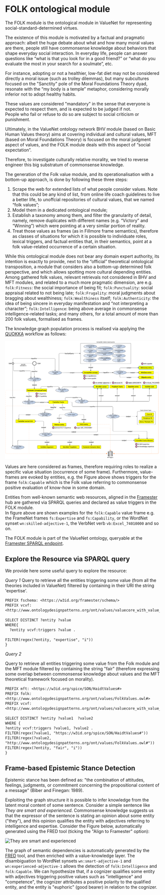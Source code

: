 

# FOLK ontological module



The FOLK module is the ontological module in ValueNet for representing social-standard-determined virtues. <br>

The existence of this module is motivated by a factual and pragmatic approach: albeit the huge debate about what and how many moral values are there, people still have commonsense knowledge about behaviors that shape everyday social interaction.
In everyday life, people can answer questions like “what is that you look for in a good friend?” or “what do you evaluate the most in your search for a soulmate”, etc. <br>

For instance, adopting or not a healthier, low-fat diet may not be considered directly a moral issue (such as trolley dilemmas), but many subcultures focused on the "Sanctity" pole of the Moral Foundations Theory dyad, resonate with the “my body is a temple” metaphor, considering morally inferior not to adopt healthy habits. <br>

These values are considered "mandatory" in the sense that everyone is expected to respect them, and is expected to be judged if not. <br>
People who fail or refuse to do so are subject to social criticism or punishment. <br>



Ultimately, in the ValueNet ontology network BHV module (based on Basic Human Values theory) aims at covering individual and cultural values, MFT (based on Moral Foundations Theory) is focused on the moral judgment aspect of values, and the FOLK module deals with this aspect of “social expectation”.

Therefore, to investigate culturally relative morality, we tried to reverse engineer this big substratum of commonsense knowledge.

The generation of the Folk value module, and its operationalisation with a bottom-up approach, is done by following these three steps:
1. Scrape the web for extended lists of what people consider values. Note that this could be any kind of list, from online life coach guidelines to live a better life, to unoffcial repositories of cultural values, that we named “folk values”;
2. Model them in a dedicated ontological module;
3. Establish a taxonomy among them, and filter the granularity of detail, namely, remove duplicates with different names (e.g. “Victory” and “Winning”) which were pointing at a very similar portion of reality.
4. Treat those values as frames (as in Fillmore frame semantics), therefore as classes of situations for which it is possible to individuate roles, lexical triggers, and factual entities that, in their semantics, point at a folk value-related occurrence of a certain situation.

While this ontological module does not bear any domain expert authority, its intention is exactly to provide, next to the “official” theoretical ontological transposition, a module that considers also a bottom-up determined folk perspective, and which allows spotting more cultural depending entities. Among gathered folk values, relevant retrievals not considered in BHV and MFT modules, and related to a much more pragmatic dimension, are e.g. `folk:Fitness`: the social importance of being fit; `folk:Punctuality`: social appraisal related to not being late; `folk:Frugality`: moral judgments about bragging about wealthiness; `folk:Wealthiness` itself; `folk:Authenticity`: the idea of being sincere in everyday manifestation and “not interpreting a character”; `folk:Intelligence`: being above average in commonsense intelligence-related tasks; and many others, for a total amount of more than 200 folk values, formalised as frames.


The knowledge graph population process is realised via applying the [QUOKKA](https://github.com/StenDoipanni/QUOKKA) workflow as follows: 


![QUOKKA workflow applied to FOLK repository.](https://github.com/StenDoipanni/ValueNet/blob/main/ThatsAllFolks/quokka_folk.png)


Values are here considered as frames, therefore requiring roles to realize a specific value situation (occurrence of some frame).
Furthermore, value-frames are evoked by entities, e.g. the Figure above shows triggers for the frame `folk:Capable` which is the Folk value referring to commonsense positive evaluation of know-how in some domain.

Entities from well-known semantic web resources, aligned in the [Framester](https://github.com/framester/Framester) hub are gathered via SPARQL queries and declared as value triggers in the FOLK module. <br>
In figure above are shown examples for the `folk:Capable` value frame e.g. the FrameNet frames `fs:Expertise` and `fs:Capability`, or the WordNet synset `wn:skilled-adjective-1`, the VerbNet verb `vb:Excel_74010000` and so on.

The FOLK module is part of the ValueNet ontology, queryable at the [Framester SPARQL endpoint](http://etna.istc.cnr.it/framester2/sparql).


## Explore the Resource via SPARQL query

We provide here some useful query to explore the resource:

*Query 1*
Query to retrieve all the entities triggering some value (from all the theories included in ValueNet) filtered by containing in their URI the string 'expertise'.

```
PREFIX fschema: <https://w3id.org/framester/schema/>
PREFIX vcvf: <http://www.ontologydesignpatterns.org/ont/values/valuecore_with_value_frames.owl#>

SELECT DISTINCT ?entity ?value
WHERE{
  ?entity vcvf:triggers ?value .

FILTER(regex(?entity, "expertise", "i"))
}
```

*Query 2*

Query to retrieve all entities triggering some value from the Folk module and the MFT module filtered by containing the string "fair" (therefore expressing some overlap between commonsense knowledge about values and the MFT theoretical framework focused on morality).

```
PREFIX mft: <https://w3id.org/spice/SON/HaidtValues#>
PREFIX folk: <http://www.ontologydesignpatterns.org/ont/values/FolkValues.owl#>
PREFIX vcvf: <http://www.ontologydesignpatterns.org/ont/values/valuecore_with_value_frames.owl#>

SELECT DISTINCT ?entity ?value1  ?value2
WHERE {
?entity vcvf:triggers ?value1, ?value2 .
FILTER(regex(?value1, "https://w3id.org/spice/SON/HaidtValues#"))
FILTER(regex(?value2, "http://www.ontologydesignpatterns.org/ont/values/FolkValues.owl#"))
FILTER(regex(?entity, "fair", "i"))
}

```


## Frame-based Epistemic Stance Detection

Epistemic stance has been defined as: "the combination of attitudes, feelings, judgments, or commitment concerning the propositional content of a message" (Biber and Finegan: 1989).

Exploiting the graph structure it is possible to infer knowledge from the latent moral content of some sentence. Consider a simple sentence like *They are smart and experienced*. Commonsense knowledge suggests us that the expressor of the sentence is stating an opinion about some entity ("they"), and this opinion qualifies the entity with adjectives referring to intelligence and expertise. Consider the Figure below, automatically generated using the FRED tool (ticking the "Align to Framester" option):


![They are smart and experienced]()


The graph of semantic dependencies is automatically generated by the [FRED](http://wit.istc.cnr.it/stlab-tools/fred/demo/?) tool, and then enriched with a value-knowledge layer.
The disambiguation to WordNet synsets `wn:smart-adjective-1` and `wn:experienced-adjective-1` allows the detection of `folk:Intelligence` and `folk:Capable`.
We can hypothesize that, if a cognizer qualifies some entity with adjectives triggering positive values such as "intelligence" and "competence", the cognizer attributes a positive polarity to the qualified entity, and the entity is "euphoric" (good bearer) in relation to the cognizer.



